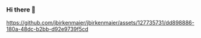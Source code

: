 ### Hi there 👋

https://github.com/jbirkenmaier/jbirkenmaier/assets/127735731/dd898886-180a-48dc-b2bb-d92e9739f5cd


<!--
- 🔭 I’m currently working on ...
- 🌱 I’m currently learning ...
- 👯 I’m looking to collaborate on ...
- 🤔 I’m looking for help with ...
- 💬 Ask me about ...
- 📫 How to reach me: ...
- 😄 Pronouns: ...
- ⚡ Fun fact: ...
-->

